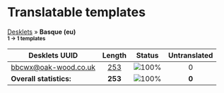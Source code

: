 # Translatable templates
[Desklets](../README.md) &#187; **Basque (eu)**
<br><sub>**1 &#8594; 1 templates**</sub>

Desklets UUID | Length | Status | Untranslated
------------|:------:|:------:|:-----------:
[bbcwx@oak-wood.co.uk](../desklets-status/bbcwx@oak-wood.co.uk/README.md) | [253](../desklets-status/bbcwx@oak-wood.co.uk/po/eu.po) | ![100%](http://progressed.io/bar/100) |  0
**Overall statistics:** | **253** | ![100%](http://progressed.io/bar/100) | **0**
